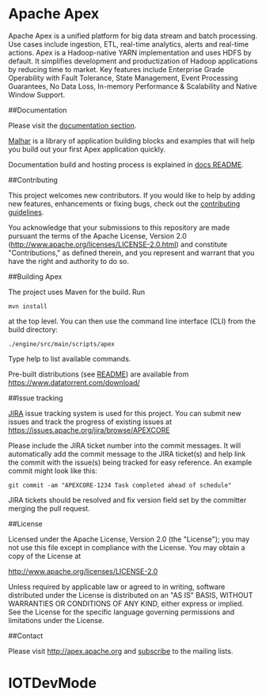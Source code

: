 

Apache Apex
========================

Apache Apex is a unified platform for big data stream and batch processing. Use cases include ingestion, ETL, real-time analytics, alerts and real-time actions. Apex is a Hadoop-native YARN implementation and uses HDFS by default. It simplifies development and productization of Hadoop applications by reducing time to market. Key features include Enterprise Grade Operability with Fault Tolerance,  State Management, Event Processing Guarantees, No Data Loss, In-memory Performance & Scalability and Native Window Support.

##Documentation

Please visit the [documentation section](http://apex.apache.org/docs.html). 

[Malhar](https://github.com/apache/apex-malhar) is a library of application building blocks and examples that will help you build out your first Apex application quickly.

Documentation build and hosting process is explained in [docs README](docs/README.md).

##Contributing

This project welcomes new contributors.  If you would like to help by adding new features, enhancements or fixing bugs, check out the [contributing guidelines](http://apex.apache.org/contributing.html).

You acknowledge that your submissions to this repository are made pursuant the terms of the Apache License, Version 2.0 (http://www.apache.org/licenses/LICENSE-2.0.html) and constitute "Contributions," as defined therein, and you represent and warrant that you have the right and authority to do so.
 
##Building Apex

The project uses Maven for the build. Run 
```
mvn install
``` 
at the top level. You can then use the command line interface (CLI) from the build directory:
```
./engine/src/main/scripts/apex
```
Type help to list available commands. 

Pre-built distributions (see [README](https://docs.datatorrent.com/installation)) are available from
https://www.datatorrent.com/download/

##Issue tracking

[JIRA](https://issues.apache.org/jira/browse/APEXCORE) issue tracking system is used for this project.
You can submit new issues and track the progress of existing issues at https://issues.apache.org/jira/browse/APEXCORE

Please include the JIRA ticket number into the commit messages. It will automatically add the commit message to the JIRA ticket(s) and help link the commit with the issue(s) being tracked for easy reference.
An example commit might look like this:

    git commit -am "APEXCORE-1234 Task completed ahead of schedule"

JIRA tickets should be resolved and fix version field set by the committer merging the pull request.

##License

Licensed under the Apache License, Version 2.0 (the "License"); you may not use this file except in compliance with the License. You may obtain a copy of the License at

http://www.apache.org/licenses/LICENSE-2.0

Unless required by applicable law or agreed to in writing, software distributed under the License is distributed on an "AS IS" BASIS, WITHOUT WARRANTIES OR CONDITIONS OF ANY KIND, either express or implied. See the License for the specific language governing permissions and limitations under the License.

##Contact

Please visit http://apex.apache.org and [subscribe](http://apex.apache.org/community.html) to the mailing lists.

# IOTDevMode
